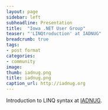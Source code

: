 ```yaml
---
layout: page
sidebar: left
subheadline: Presentation
title:  "Iowa .NET User Group"
teaser: "'LINQtroduction' at IADNUG"
breadcrumb: true
tags:
- post format
categories:
- community
image:
thumb: iadnug.png
title: iadnug.png
caption_url: http://iadnug.org
---
```

Introduction to LINQ syntax at <a href='http://iadnug.org' target='new'>IADNUG</a>.
